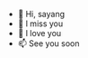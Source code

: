 - 👋 Hi, sayang
- 👀 I miss you
- 💞 I love you
- 📫 See you soon

<!---
fadlimalik/fadlimalik is a ✨ special ✨ repository because its `README.md` (this file) appears on your GitHub profile.
You can click the Preview link to take a look at your changes.
--->
